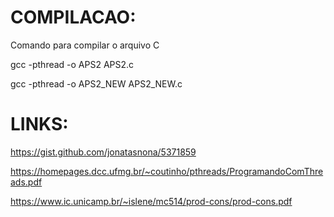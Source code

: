 # COMPILACAO:

Comando para compilar o arquivo C

gcc -pthread -o APS2 APS2.c

gcc -pthread -o APS2_NEW APS2_NEW.c

# LINKS:

https://gist.github.com/jonatasnona/5371859

https://homepages.dcc.ufmg.br/~coutinho/pthreads/ProgramandoComThreads.pdf

https://www.ic.unicamp.br/~islene/mc514/prod-cons/prod-cons.pdf